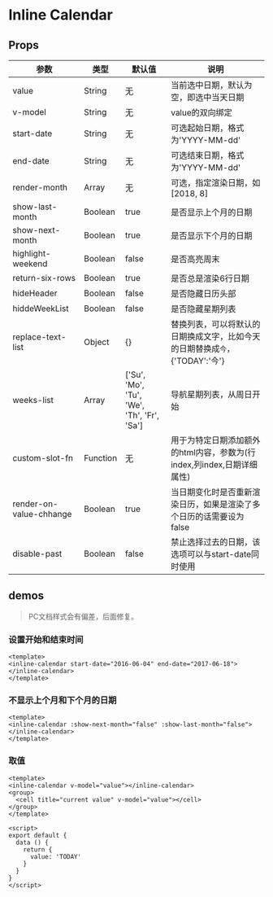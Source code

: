 # Inline Calendar

## Props

| 参数         |      类型       |     默认值     |    说明    |
| ----------- | -------------- | ---------- | ------- |
| value | String | 无 | 当前选中日期，默认为空，即选中当天日期 |
| v-model| String | 无 | value的双向绑定 |
| start-date | String | 无 | 可选起始日期，格式为'YYYY-MM-dd' |
| end-date | String | 无 | 可选结束日期，格式为'YYYY-MM-dd' |
| render-month | Array | 无 | 可选，指定渲染日期，如 [2018, 8] |
| show-last-month | Boolean | true | 是否显示上个月的日期 |
| show-next-month | Boolean | true | 是否显示下个月的日期 |
| highlight-weekend | Boolean | false | 是否高亮周末 |
| return-six-rows | Boolean | true | 是否总是渲染6行日期 |
| hideHeader | Boolean | false | 是否隐藏日历头部 |
| hiddeWeekList | Boolean | false | 是否隐藏星期列表 |
| replace-text-list | Object | {} | 替换列表，可以将默认的日期换成文字，比如今天的日期替换成`今`，{'TODAY':'今'} |
| weeks-list | Array | ['Su', 'Mo', 'Tu', 'We', 'Th', 'Fr', 'Sa'] | 导航星期列表，从周日开始 |
| custom-slot-fn | Function | 无 | 用于为特定日期添加额外的html内容，参数为(行index,列index,日期详细属性) |
| render-on-value-chhange | Boolean | true | 当日期变化时是否重新渲染日历，如果是渲染了多个日历的话需要设为false |
| disable-past | Boolean | false | 禁止选择过去的日期，该选项可以与start-date同时使用 |

## demos

> PC文档样式会有偏差，后面修复。

### 设置开始和结束时间

```
<template>
<inline-calendar start-date="2016-06-04" end-date="2017-06-18"></inline-calendar>
</template>
```

### 不显示上个月和下个月的日期
``` 
<template>
<inline-calendar :show-next-month="false" :show-last-month="false"></inline-calendar>
</template>
```

### 取值
``` 
<template>
<inline-calendar v-model="value"></inline-calendar>
<group>
  <cell title="current value" v-model="value"></cell>
</group>
</template>

<script>
export default {
  data () {
    return {
      value: 'TODAY'
    }
  }
}
</script>
```